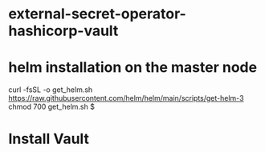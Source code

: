 # external-secret-operator-hashicorp-vault
# helm installation on the master node
curl -fsSL -o get_helm.sh https://raw.githubusercontent.com/helm/helm/main/scripts/get-helm-3
chmod 700 get_helm.sh
$ 
# Install Vault
